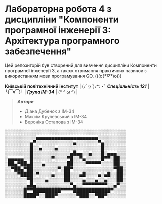 # Лабораторна робота 4 з дисципліни "Компоненти програмної інженерії 3: Архітектура програмного забезпечення"

Цей репозиторій був створений для вивчення дисципліни Компоненти програмної інженерії 3, а також отримання практичних навичок з використанням мови програмування GO. (((o(*°▽°*)o)))

**Київській політехнічний інститут** | (ﾉ´ヮ`)ﾉ*: ･ﾟ 
***Спеціальність 121*** | ╰(▔∀▔)╯ | ***Група ІМ-34*** | (* ^ ω ^) | 

> ***Автори***
> - Діана Дубенок з ІМ-34
> - Максім Крулевський з ІМ-34
> - Вероніка Остапова з ІМ-34

░░░░░░░░░░░░░░░░░░░░░░░░░░░░░░░░░░░░░░░
░░░░░░░░░░▄▄▄▄▄▄▄▄▄▄▄▄▄▄▄▄▄▄▄▄░░░░░░░░░
░░░░░░░░▄▀░░░░░░░░░░░░▄░░░░░░░▀▄░░░░░░░
░░░░░░░░█░░▄░░░░▄░░░░░░░░░░░░░░█░░░░░░░
░░░░░░░░█░░░░░░░░░░░░▄█▄▄░░▄░░░█░▄▄▄░░░
░▄▄▄▄▄░░█░░░░░░▀░░░░▀█░░▀▄░░░░░█▀▀░██░░
░██▄▀██▄█░░░▄░░░░░░░██░░░░▀▀▀▀▀░░░░██░░
░░▀██▄▀██░░░░░░░░▀░██▀░░░░░░░░░░░░░▀██░
░░░░▀████░▀░░░░▄░░░██░░░▄█░░░░▄░▄█░░██░
░░░░░░░▀█░░░░▄░░░░░██░░░░▄░░░▄░░▄░░░██░
░░░░░░░▄█▄░░░░░░░░░░░▀▄░░▀▀▀▀▀▀▀▀░░▄▀░░
░░░░░░█▀▀█████████▀▀▀▀████████████▀░░░░
░░░░░░████▀░░███▀░░░░░░▀███░░▀██▀░░░░░░
